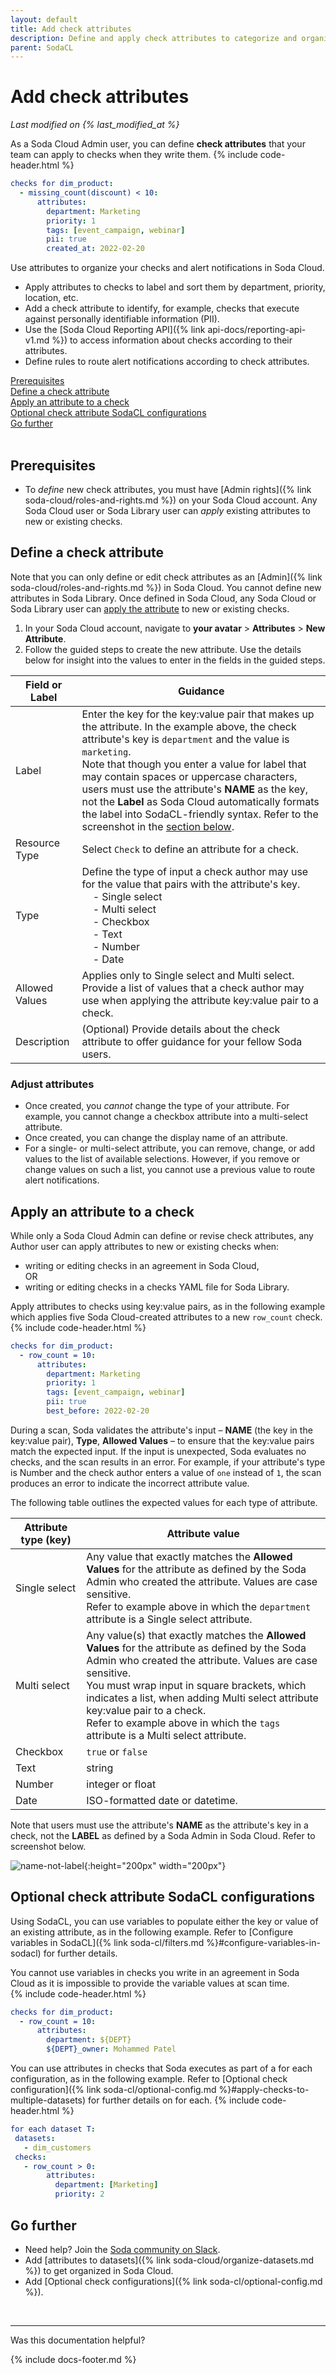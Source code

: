 ```yaml
---
layout: default
title: Add check attributes
description: Define and apply check attributes to categorize and organize SodaCL checks in Soda Cloud.
parent: SodaCL
---
```


# Add check attributes
*Last modified on {% last_modified_at %}*

As a Soda Cloud Admin user, you can define **check attributes** that your team can apply to checks when they write them.
{% include code-header.html %}
```yaml
checks for dim_product:
  - missing_count(discount) < 10:
      attributes:
        department: Marketing
        priority: 1
        tags: [event_campaign, webinar]
        pii: true
        created_at: 2022-02-20
```

Use attributes to organize your checks and alert notifications in Soda Cloud.
* Apply attributes to checks to label and sort them by department, priority, location, etc.
* Add a check attribute to identify, for example, checks that execute against personally identifiable information (PII).
* Use the [Soda Cloud Reporting API]({% link api-docs/reporting-api-v1.md %}) to access information about checks according to their attributes.
* Define rules to route alert notifications according to check attributes.


[Prerequisites](#prerequisites)<br />
[Define a check attribute](#define-a-check-attribute)<br />
[Apply an attribute to a check](#apply-an-attribute-to-a-check)<br />
[Optional check attribute SodaCL configurations](#optional-check-attribute-sodacl-configurations)<br />
[Go further](#go-further)<br />
<br />


## Prerequisites

* To *define* new check attributes, you must have [Admin rights]({% link soda-cloud/roles-and-rights.md %}) on your Soda Cloud account. Any Soda Cloud user or Soda Library user can *apply* existing attributes to new or existing checks.

## Define a check attribute

Note that you can only define or edit check attributes as an [Admin]({% link soda-cloud/roles-and-rights.md %}) in Soda Cloud. You cannot define new attributes in Soda Library. Once defined in Soda Cloud, any Soda Cloud or Soda Library user can [apply the attribute](#apply-an-attribute-to-a-check) to new or existing checks.

1. In your Soda Cloud account, navigate to **your avatar** > **Attributes** > **New Attribute**. 
2. Follow the guided steps to create the new attribute. Use the details below for insight into the values to enter in the fields in the guided steps. 

| Field or Label  | Guidance |
| -----------------  | ----------- |
| Label | Enter the key for the key:value pair that makes up the attribute. In the example above, the check attribute's key is `department` and the value is `marketing`.<br /> Note that though you enter a value for label that may contain spaces or uppercase characters, users must use the attribute's **NAME** as the key, not the **Label** as Soda Cloud automatically formats the label into SodaCL-friendly syntax. Refer to the screenshot in the [section below](#apply-an-attribute-to-a-check).|
| Resource Type |  Select `Check` to define an attribute for a check. |
| Type | Define the type of input a check author may use for the value that pairs with the attribute's key.<br /> &nbsp;&nbsp;&nbsp;&nbsp;- Single select<br /> &nbsp;&nbsp;&nbsp;&nbsp;- Multi select<br /> &nbsp;&nbsp;&nbsp;&nbsp;- Checkbox<br /> &nbsp;&nbsp;&nbsp;&nbsp;- Text<br /> &nbsp;&nbsp;&nbsp;&nbsp;- Number<br /> &nbsp;&nbsp;&nbsp;&nbsp;- Date |
| Allowed Values | Applies only to Single select and Multi select. Provide a list of values that a check author may use when applying the attribute key:value pair to a check. |
| Description | (Optional) Provide details about the check attribute to offer guidance for your fellow Soda users. |


### Adjust attributes

* Once created, you *cannot* change the type of your attribute. For example, you cannot change a checkbox attribute into a multi-select attribute.
* Once created, you can change the display name of an attribute.
* For a single- or multi-select attribute, you can remove, change, or add values to the list of available selections. However, if you remove or change values on such a list, you cannot use a previous value to route alert notifications. 


## Apply an attribute to a check

While only a Soda Cloud Admin can define or revise check attributes, any Author user can apply attributes to new or existing checks when:
* writing or editing checks in an agreement in Soda Cloud, <br />
OR <br />
* writing or editing checks in a checks YAML file for Soda Library.

Apply attributes to checks using key:value pairs, as in the following example which applies five Soda Cloud-created attributes to a new `row_count` check. 
{% include code-header.html %}
```yaml
checks for dim_product:
  - row_count = 10:
      attributes:
        department: Marketing
        priority: 1
        tags: [event_campaign, webinar]
        pii: true
        best_before: 2022-02-20
```

During a scan, Soda validates the attribute's input – **NAME** (the key in the key:value pair), **Type**, **Allowed Values** – to ensure that the key:value pairs match the expected input. If the input is unexpected, Soda evaluates no checks, and the scan results in an error. For example, if your attribute's type is Number and the check author enters a value of `one` instead of `1`, the scan produces an error to indicate the incorrect attribute value.

The following table outlines the expected values for each type of attribute.

|Attribute type (key)| Attribute value |
|--------------------| --------------- |
| Single select | Any value that exactly matches the **Allowed Values** for the attribute as defined by the Soda Admin who created the attribute. Values are case sensitive.<br /> Refer to example above in which the `department` attribute is a Single select attribute.|
| Multi select | Any value(s) that exactly matches the **Allowed Values** for the attribute as defined by the Soda Admin who created the attribute. Values are case sensitive. <br />You must wrap input in square brackets, which indicates a list, when adding Multi select attribute key:value pair to a check. <br />Refer to example above in which the `tags` attribute is a Multi select attribute. |
| Checkbox | `true` or `false` |
| Text | string |
| Number | integer or float |
| Date | ISO-formatted date or datetime. |


Note that users must use the attribute's **NAME** as the attribute's key in a check, not the **LABEL** as defined by a Soda Admin in Soda Cloud. Refer to screenshot below. 

![name-not-label](/assets/images/name-not-label.png){:height="200px" width="200px"}

## Optional check attribute SodaCL configurations

Using SodaCL, you can use variables to populate either the key or value of an existing attribute, as in the following example. Refer to [Configure variables in SodaCL]({% link soda-cl/filters.md %}#configure-variables-in-sodacl) for further details.

You cannot use variables in checks you write in an agreement in Soda Cloud as it is impossible to provide the variable values at scan time.  
{% include code-header.html %}
```yaml
checks for dim_product:
  - row_count = 10:
      attributes:
        department: ${DEPT}
        ${DEPT}_owner: Mohammed Patel
```

You can use attributes in checks that Soda executes as part of a for each configuration, as in the following example. Refer to [Optional check configuration]({% link soda-cl/optional-config.md %}#apply-checks-to-multiple-datasets) for further details on for each.
{% include code-header.html %}
```yaml
for each dataset T:
 datasets:
   - dim_customers
 checks:
   - row_count > 0:
        attributes:
          department: [Marketing]
          priority: 2
```


## Go further

* Need help? Join the <a href="https://community.soda.io/slack" target="_blank"> Soda community on Slack</a>.
* Add [attributes to datasets]({% link soda-cloud/organize-datasets.md %}) to get organized in Soda Cloud.
* Add [Optional check configurations]({% link soda-cl/optional-config.md %}).
<br />

---

Was this documentation helpful?

<!-- LikeBtn.com BEGIN -->
<span class="likebtn-wrapper" data-theme="tick" data-i18n_like="Yes" data-ef_voting="grow" data-show_dislike_label="true" data-counter_zero_show="true" data-i18n_dislike="No"></span>
<script>(function(d,e,s){if(d.getElementById("likebtn_wjs"))return;a=d.createElement(e);m=d.getElementsByTagName(e)[0];a.async=1;a.id="likebtn_wjs";a.src=s;m.parentNode.insertBefore(a, m)})(document,"script","//w.likebtn.com/js/w/widget.js");</script>
<!-- LikeBtn.com END -->

{% include docs-footer.md %}
